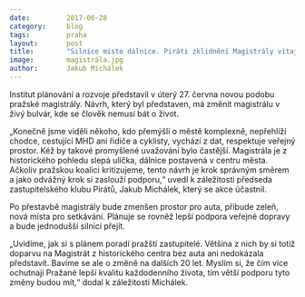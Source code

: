 ```yaml
---
date:         2017-06-28
category:     blog
tags:         praha
layout:       post
title:        "Silnice místo dálnice. Piráti zklidnění Magistrály vítají."
image:        magistrála.jpg
author:       Jakub Michálek
---
```


Institut plánování a rozvoje představil v úterý 27. června novou podobu pražské magistrály. Návrh, který byl představen, má změnit magistrálu v živý bulvár, kde se člověk nemusí bát o život. 

„Konečně jsme viděli někoho, kdo přemýšlí o městě komplexně, nepřehlíží chodce, cestující MHD ani řidiče a cyklisty, vychází z dat, respektuje veřejný prostor. Kéž by takové promyšlené uvažování bylo častější. Magistrála je z historického pohledu slepá ulička, dálnice postavená v centru města. Ačkoliv pražskou koalici kritizujeme, tento návrh je krok správným směrem a jako odvážný krok si zaslouží podporu,“ uvedl k záležitosti předseda zastupitelského klubu Pirátů, Jakub Michálek, který se akce účastnil.

Po přestavbě magistrály bude zmenšen prostor pro auta, přibude zeleň, nová místa pro setkávání. Plánuje se rovněž lepší podpora veřejné dopravy a bude jednodušší silnici přejít.

„Uvidíme, jak si s plánem poradí pražští zastupitelé. Většina z nich by si totiž doparvu na Magistrát z historického centra bez auta ani nedokázala představit. Bavíme se ale o změně na dalších 20 let. Myslím si, že čím více ochutnají Pražané lepší kvalitu každodenního života, tím větší podporu tyto změny budou mít,“ dodal k záležitosti Michálek.

